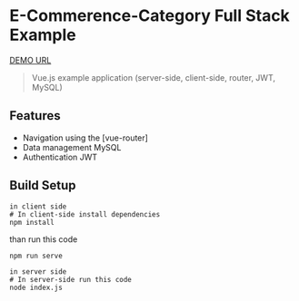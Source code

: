 # E-Commerence-Category Full Stack Example

[DEMO URL](https://eloquent-hermann-28965b.netlify.app/)


> Vue.js example application (server-side, client-side, router, JWT, MySQL)

## Features

* Navigation using the [vue-router]
* Data management MySQL
* Authentication JWT


## Build Setup

```
in client side
# In client-side install dependencies
npm install
```

than run this code 
```
npm run serve
```

```
in server side
# In server-side run this code
node index.js
```
